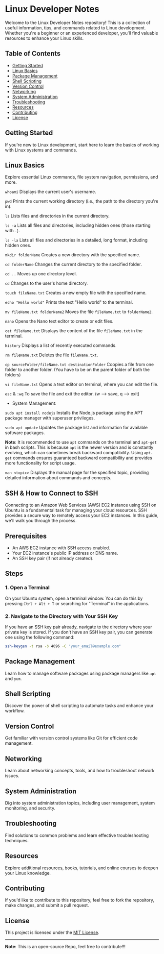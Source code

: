 # Linux Developer Notes

Welcome to the Linux Developer Notes repository! This is a collection of useful information, tips, and commands related to Linux development. Whether you're a beginner or an experienced developer, you'll find valuable resources to enhance your Linux skills.

## Table of Contents

- [Getting Started](#getting-started)
- [Linux Basics](#linux-basics)
- [Package Management](#package-management)
- [Shell Scripting](#shell-scripting)
- [Version Control](#version-control)
- [Networking](#networking)
- [System Administration](#system-administration)
- [Troubleshooting](#troubleshooting)
- [Resources](#resources)
- [Contributing](#contributing)
- [License](#license)

## Getting Started

If you're new to Linux development, start here to learn the basics of working with Linux systems and commands.

## Linux Basics

Explore essential Linux commands, file system navigation, permissions, and more.



`whoami` Displays the current user's username.

`pwd` Prints the current working directory (i.e., the path to the directory you're in).

`ls` Lists files and directories in the current directory.

`ls -a` Lists all files and directories, including hidden ones (those starting with `.`).

`ls -la` Lists all files and directories in a detailed, long format, including hidden ones.

`mkdir folderName` Creates a new directory with the specified name.

`cd folderName` Changes the current directory to the specified folder.

`cd ..` Moves up one directory level.

`cd` Changes to the user's home directory.

`touch fileName.txt` Creates a new empty file with the specified name.

`echo "Hello world"` Prints the text "Hello world" to the terminal.

`mv fileName.txt folderName2` Moves the file `fileName.txt` to `folderName2`.

`nano` Opens the Nano text editor to create or edit files.

`cat fileName.txt` Displays the content of the file `fileName.txt` in the terminal.

`history` Displays a list of recently executed commands.

`rm fileName.txt` Deletes the file `fileName.txt`.

`cp sourceFolder/fileName.txt destinationFolder` Coopies a file from one folder to another folder. (You have to be on the parent folder of both the folders)

`vi fileName.txt` Opens a text editor on terminal, where you can edit the file.

`esc` & `:wq` To save the file and exit the editor. (w --> save, q --> exit)


- System Management:

`sudo apt install nodejs` Installs the Node.js package using the APT package manager with superuser privileges.

`sudo apt update` Updates the package list and information for available software packages.

**Note:** It is recommended to use `apt` commands on the terminal and `apt-get` in bash scripts. This is because `apt` is the newer version and is constantly evolving, which can sometimes break backward compatibility. Using `apt-get` commands ensures guaranteed backward compatibility and provides more functionality for script usage.

`man <topic>` Displays the manual page for the specified topic, providing detailed information about commands and concepts.


## SSH & How to Connect to SSH

Connecting to an Amazon Web Services (AWS) EC2 instance using SSH on Ubuntu is a fundamental task for managing your cloud resources. SSH provides a secure way to remotely access your EC2 instances. In this guide, we'll walk you through the process.

## Prerequisites

- An AWS EC2 instance with SSH access enabled.
- Your EC2 instance's public IP address or DNS name.
- An SSH key pair (if not already created).

## Steps

### 1. Open a Terminal

On your Ubuntu system, open a terminal window. You can do this by pressing `Ctrl + Alt + T` or searching for "Terminal" in the applications.

### 2. Navigate to the Directory with Your SSH Key

If you have an SSH key pair already, navigate to the directory where your private key is stored. If you don't have an SSH key pair, you can generate one using the following command:

```bash
ssh-keygen -t rsa -b 4096 -C "your_email@example.com"
```
## Package Management

Learn how to manage software packages using package managers like `apt` and `yum`.

## Shell Scripting

Discover the power of shell scripting to automate tasks and enhance your workflow.

## Version Control

Get familiar with version control systems like Git for efficient code management.

## Networking

Learn about networking concepts, tools, and how to troubleshoot network issues.

## System Administration

Dig into system administration topics, including user management, system monitoring, and security.

## Troubleshooting

Find solutions to common problems and learn effective troubleshooting techniques.

## Resources

Explore additional resources, books, tutorials, and online courses to deepen your Linux knowledge.

## Contributing

If you'd like to contribute to this repository, feel free to fork the repository, make changes, and submit a pull request.

## License

This project is licensed under the [MIT License](LICENSE).

---

**Note:** This is an open-source Repo, feel free to contribute!!!
